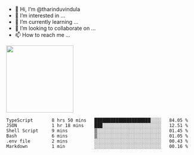 - 👋 Hi, I’m @tharinduvindula
- 👀 I’m interested in ...
- 🌱 I’m currently learning ...
- 💞️ I’m looking to collaborate on ...
- 📫 How to reach me ...

<!---
tharinduvindula/tharinduvindula is a ✨ special ✨ repository because its `README.md` (this file) appears on your GitHub profile.
You can click the Preview link to take a look at your changes.
--->

<img height="180em" src="https://github-readme-stats.vercel.app/api?username=tharinduvindula&show_icons=true&hide_border=false&&count_private=true&include_all_commits=true" />


<!--START_SECTION:waka-->

```text
TypeScript       8 hrs 50 mins   █████████████████████░░░░   84.05 %
JSON             1 hr 18 mins    ███░░░░░░░░░░░░░░░░░░░░░░   12.51 %
Shell Script     9 mins          ▒░░░░░░░░░░░░░░░░░░░░░░░░   01.45 %
Bash             6 mins          ▒░░░░░░░░░░░░░░░░░░░░░░░░   01.05 %
.env file        2 mins          ░░░░░░░░░░░░░░░░░░░░░░░░░   00.43 %
Markdown         1 min           ░░░░░░░░░░░░░░░░░░░░░░░░░   00.16 %
```

<!--END_SECTION:waka-->
